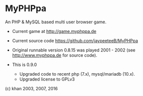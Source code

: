 # MyPHPpa
An PHP &amp; MySQL based multi user browser game. 

- Current game at http://game.myphppa.de
- Current source code https://github.com/jaypeeteeB/MyPHPpa
- Original runnable version 0.8.15 was played 2001 - 2002 (see http://www.myphppa.de for source code). 

- This is 0.9.0
  - Upgraded code to recent php (7.x), mysql/mariadb (10.x).
  - Upgraded license to GPLv3

(c) khan 2003, 2007, 2016
